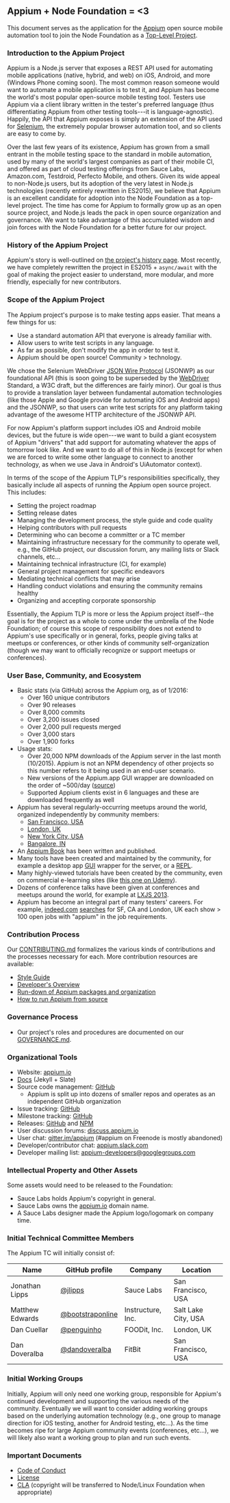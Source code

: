## Appium + Node Foundation = <3

This document serves as the application for the [Appium](https://appium.io)
open source mobile automation tool to join the Node Foundation as a [Top-Level
Project](https://github.com/nodejs/TSC/blob/master/Project-Lifecycle.md#top-level-project-and-working-group-requirements).

### Introduction to the Appium Project

Appium is a Node.js server that exposes a REST API used for automating mobile
applications (native, hybrid, and web) on iOS, Android, and more (Windows Phone
coming soon). The most common reason someone would want to automate a mobile
application is to test it, and Appium has become the world's most popular
open-source mobile testing tool. Testers use Appium via a client library
written in the tester's preferred language (thus differentiating Appium from
other testing tools---it is language-agnostic). Happily, the API that Appium
exposes is simply an extension of the API used for
[Selenium](https://seleniumhq.org), the extremely popular browser automation
tool, and so clients are easy to come by.

Over the last few years of its existence, Appium has grown from a small entrant
in the mobile testing space to the standard in mobile automation, used by many
of the world's largest companies as part of their mobile CI, and offered as
part of cloud testing offerings from Sauce Labs, Amazon.com, Testdroid,
Perfecto Mobile, and others. Given its wide appeal to non-Node.js users, but
its adoption of the very latest in Node.js technologies (recently entirely
rewritten in ES2015), we believe that Appium is an excellent candidate for
adoption into the Node Foundation as a top-level project. The time has come for
Appium to formally grow up as an open source project, and Node.js leads the
pack in open source organization and governance. We want to take advantage of
this accumulated wisdom and join forces with the Node Foundation for a better
future for our project.

### History of the Appium Project

Appium's story is well-outlined on [the project's history
page](http://appium.io/history.html?lang=en). Most recently, we have completely
rewritten the project in ES2015 + `async/await` with the goal of making the
project easier to understand, more modular, and more friendly, especially for
new contributors.

### Scope of the Appium Project

The Appium project's purpose is to make testing apps easier. That means a few
things for us:

* Use a standard automation API that everyone is already familiar with.
* Allow users to write test scripts in any language.
* As far as possible, don't modify the app in order to test it.
* Appium should be open source! Community > technology.

We chose the Selenium WebDriver [JSON Wire
Protocol](https://code.google.com/p/selenium/wiki/JsonWireProtocol) (JSONWP) as
our foundational API (this is soon going to be superseded by the
[WebDriver](https://www.w3.org/TR/webdriver/) Standard, a W3C draft, but the
differences are fairly minor). Our goal is thus to provide a translation layer
between fundamental automation technologies (like those Apple and Google
provide for automating iOS and Android apps) and the JSONWP, so that users can
write test scripts for any platform taking advantage of the awesome HTTP
architecture of the JSONWP API.

For now Appium's platform support includes iOS and Android mobile devices, but
the future is wide open---we want to build a giant ecosystem of Appium
"drivers" that add support for automating whatever the apps of tomorrow look
like. And we want to do all of this in Node.js (except for when we are forced
to write some other language to connect to another technology, as when we use
Java in Android's UiAutomator context).

In terms of the scope of the Appium TLP's responsibilities specifically, they
basically include all aspects of running the Appium open source project. This
includes:

* Setting the project roadmap
* Setting release dates
* Managing the development process, the style guide and code quality
* Helping contributors with pull requests
* Determining who can become a committer or a TC member
* Maintaining infrastructure necessary for the community to operate well, e.g., the GitHub project, our discussion forum, any mailing lists or Slack channels, etc...
* Maintaining technical infrastructure (CI, for example)
* General project management for specific endeavors
* Mediating technical conflicts that may arise
* Handling conduct violations and ensuring the community remains healthy
* Organizing and accepting corporate sponsorship

Essentially, the Appium TLP is more or less the Appium project itself--the goal
is for the project as a whole to come under the umbrella of the Node
Foundation; of course this scope of responsibility does not extend to Appium's
use specifically or in general, forks, people giving talks at meetups or
conferences, or other kinds of community self-organization (though we may want
to officially recognize or support meetups or conferences).

### User Base, Community, and Ecosystem

* Basic stats (via GitHub) across the Appium org, as of 1/2016:
	* Over 160 unique contributors
	* Over 90 releases
	* Over 8,000 commits
	* Over 3,200 issues closed
	* Over 2,000 pull requests merged
	* Over 3,000 stars
	* Over 1,900 forks
* Usage stats:
	* Over 20,000 NPM downloads of the Appium server in the last month (10/2015). Appium is not an NPM dependency of other projects so this number refers to it being used in an end-user scenario.
	* New versions of the Appium.app GUI wrapper are downloaded on the order of ~500/day ([source](https://bitbucket.org/appium/appium.app/downloads/))
	* Supported Appium clients exist in 6 languages and these are downloaded frequently as well
* Appium has several regularly-occurring meetups around the world, organized independently by community members:
	* [San Francisco, USA](http://www.meetup.com/Appium-SF/)
	* [London, UK](http://www.meetup.com/Appium-London/)
	* [New York City, USA](http://www.meetup.com/Appium-New-York/)
	* [Bangalore, IN](http://www.meetup.com/Bangalore-Appium-Meetup/)
* An [Appium Book](https://www.packtpub.com/application-development/appium-essentials) has been written and published.
* Many tools have been created and maintained by the community, for example a desktop app [GUI](https://github.com/appium/appium-dot-app) wrapper for the server, or a [REPL](https://github.com/Jonahss/AppiumRepl).
* Many highly-viewed tutorials have been created by the community, even on commercial e-learning sites (like [this one on Udemy](https://www.udemy.com/appium-selendroid-tutorials/)).
* Dozens of conference talks have been given at conferences and meetups around the world, for example at [LXJS 2013](https://www.youtube.com/watch?v=zsbNVkayYRQ).
* Appium has become an integral part of many testers' careers. For example, [indeed.com](http://www.indeed.co.uk/jobs?q=appium&l=London) [searches](http://www.indeed.com/jobs?limit=10&as_not=&sort=&jt=all&as_any=&l=San+Francisco%2C+CA&fromage=any&as_cmp=&psf=advsrch&as_phr=&as_ttl=&st=&salary=&as_and=appium&radius=50) for SF, CA and London, UK each show > 100 open jobs with "appium" in the job requirements.

### Contribution Process

Our
[CONTRIBUTING.md](https://github.com/appium/appium/blob/master/CONTRIBUTING.md)
formalizes the various kinds of contributions and the processes necessary for
each. More contribution resources are available:

* [Style Guide](https://github.com/appium/appium/blob/master/docs/en/contributing-to-appium/style-guide-2.0.md)
* [Developer's Overview](https://github.com/appium/appium/blob/master/docs/en/contributing-to-appium/developers-overview.md)
* [Run-down of Appium packages and organization](https://github.com/appium/appium/blob/master/docs/en/contributing-to-appium/appium-packages.md)
* [How to run Appium from source](https://github.com/appium/appium/blob/master/docs/en/contributing-to-appium/appium-from-source.md)


### Governance Process

* Our project's roles and procedures are documented on our [GOVERNANCE.md](https://github.com/appium/appium/blob/master/GOVERNANCE.md).

### Organizational Tools

* Website: [appium.io](http://appium.io)
* [Docs](http://appium.io/slate/en/master) (Jekyll + Slate)
* Source code management: [GitHub](https://github.com/appium/appium)
	* Appium is split up into dozens of smaller repos and operates as an independent GitHub organization
* Issue tracking: [GitHub](https://github.com/appium/appium/issues)
* Milestone tracking: [GitHub](https://github.com/appium/appium/milestones)
* Releases: [GitHub](https://github.com/appium/appium/releases) and [NPM](https://npmjs.org/package/appium)
* User discussion forums: [discuss.appium.io](https://discuss.appium.io)
* User chat: [gitter.im/appium](https://gitter.im/orgs/appium/rooms) (#appium on Freenode is mostly abandoned)
* Developer/contributor chat: [appium.slack.com](https://appium.slack.com)
* Developer mailing list: [appium-developers@googlegroups.com](https://groups.google.com/forum/#!forum/appium-developers)

### Intellectual Property and Other Assets

Some assets would need to be released to the Foundation:

* Sauce Labs holds Appium's copyright in general.
* Sauce Labs owns the [appium.io](https://appium.io) domain name.
* A Sauce Labs designer made the Appium logo/logomark on company time.

### Initial Technical Committee Members

The Appium TC will initially consist of:

|Name|GitHub profile|Company|Location|
|----|--------------|-------|--------|
|Jonathan Lipps|[@jlipps](https://github.com/jlipps)|Sauce Labs|San Francisco, USA|
|Matthew Edwards|[@bootstraponline](https://github.com/bootstraponline)|Instructure, Inc.|Salt Lake City, USA|
|Dan Cuellar|[@penguinho](https://github.com/penguinho)|FOODit, Inc.|London, UK|
|Dan Doveralba|[@dandoveralba](https://github.com/dandoveralba)|FitBit|San Francisco, USA|

### Initial Working Groups

Initially, Appium will only need one working group, responsible for Appium's
continued development and supporting the various needs of the community.
Eventually we will want to consider adding working groups based on the
underlying automation technology (e.g., one group to manage direction for iOS
testing, another for Android testing, etc...). As the time becomes ripe for
large Appium community events (conferences, etc...), we will likely also want
a working group to plan and run such events.

### Important Documents

* [Code of Conduct](https://github.com/appium/appium/blob/master/CONDUCT.md)
* [License](https://github.com/appium/appium/blob/master/LICENSE)
* [CLA](https://docs.google.com/forms/d/1lOfXRw_0VCk7gYzjj4WLetGu7yelDVo5LWh0z7pGftE/viewform) (copyright will be transferred to Node/Linux Foundation when appropriate)
